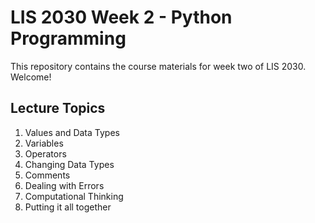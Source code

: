 # LIS 2030 Week 2 - Python Programming

This repository contains the course materials for week two of LIS 2030. Welcome!

## Lecture Topics

1. Values and Data Types
2. Variables
3. Operators
4. Changing Data Types
5. Comments
6. Dealing with Errors
7. Computational Thinking 
8. Putting it all together
